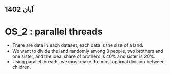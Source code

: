 ## آبان 1402

# OS_2 : parallel threads
- There are data in each dataset, each data is the size of a land.
- We want to divide the land randomly among 3 people, two brothers and one sister, and the ideal share of brothers is 40% and sister is 20%.
- Using parallel threads, we must make the most optimal division between children.